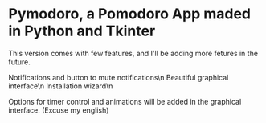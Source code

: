 # Pymodoro, a Pomodoro App maded in Python and Tkinter 
This version comes with few features, and I'll be adding more fetures in the future.

Notifications and button to mute notifications\n
Beautiful graphical interface\n
Installation wizard\n

Options for timer control and animations will be added in the graphical interface.
(Excuse my english)
